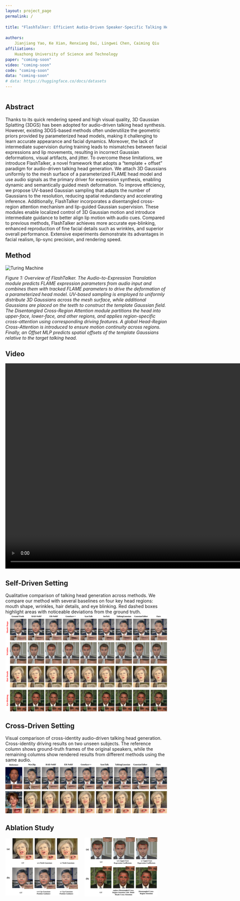 ```yaml
---
layout: project_page
permalink: /

title: "FlashTalker: Efficient Audio-Driven Speaker-Specific Talking Head Synthesis via Mesh-Embedded Gaussians"

authors:
    Jianjiang Yao, Ke Xian, Renxiang Dai, Lingwei Chen, Caiming Qiu 
affiliations:
    Huazhong University of Science and Technology
paper: "coming-soon"
video: "coming-soon"
code: "coming-soon"
data: "coming-soon"
# data: https://huggingface.co/docs/datasets
---
```


<!-- Using HTML to center the abstract -->
<div class="columns is-centered has-text-centered">
    <div class="column is-four-fifths">
        <h2>Abstract</h2>
        <div class="content has-text-justified">
    Thanks to its quick rendering speed and high visual quality, 3D Gaussian Splatting (3DGS) has been adopted for audio-driven talking head synthesis. However, existing 3DGS-based methods often underutilize the geometric priors provided by parameterized head models, making it challenging to learn accurate appearance and facial dynamics. Moreover, the lack of intermediate supervision during training leads to mismatches between facial expressions and lip movements, resulting in incorrect Gaussian deformations, visual artifacts, and jitter.
    To overcome these limitations, we introduce FlashTalker, a novel framework that adopts a “template + offset” paradigm for audio-driven talking head generation. We attach 3D Gaussians uniformly to the mesh surface of a parameterized FLAME head model and use audio signals as the primary driver for expression synthesis, enabling dynamic and semantically guided mesh deformation. To improve efficiency, we propose UV-based Gaussian sampling that adapts the number of Gaussians to the resolution, reducing spatial redundancy and accelerating inference.
    Additionally, FlashTalker incorporates a disentangled cross-region attention mechanism and lip-guided Gaussian supervision. These modules enable localized control of 3D Gaussian motion and introduce intermediate guidance to better align lip motion with audio cues. Compared to previous methods, FlashTalker achieves more accurate eye-blinking, enhanced reproduction of fine facial details such as wrinkles, and superior overall performance. Extensive experiments demonstrate its advantages in facial realism, lip-sync precision, and rendering speed.
        </div>
    </div>
</div>



## Method

![Turing Machine](/static/image/overview.png)

*Figure 1: Overview of FlashTalker. The Audio-to-Expression Translation module predicts FLAME expression parameters from audio input and combines them with tracked FLAME parameters to drive the deformation of a parameterized head model.
UV-based sampling is employed to uniformly distribute 3D Gaussians across the mesh surface, while additional Gaussians are placed on the teeth to construct the template Gaussian field.
The Disentangled Cross-Region Attention module partitions the head into upper-face, lower-face, and other regions, and applies region-specific cross-attention using corresponding driving features.
A global Head-Region Cross-Attention is introduced to ensure motion continuity across regions. Finally, an Offset MLP predicts spatial offsets of the template Gaussians relative to the target talking head.*

## Video
<video src="static\image\video_demo.mp4" controls width="1280"></video>


## Self-Driven Setting
Qualitative comparison of talking head generation across methods. We compare our method with several baselines on four key head regions: mouth shape, wrinkles, hair details, and eye blinking. Red dashed boxes highlight areas with noticeable deviations from the ground truth.
![Turing Machine](/static\image\Self-Driven.svg)


## Cross-Driven Setting
Visual comparison of cross-identity audio-driven talking head generation. Cross-identity driving results on two unseen subjects. The reference column shows ground-truth frames of the original speakers, while the remaining columns show rendered results from different methods using the same audio. 
![Turing Machine](/static\image\Cross-Driven.svg)

## Ablation Study

<div style="display: flex; gap: 20px; align-items: center;">
  <img src="/static/image/teeth-lip_ablation.svg" alt="Turing Machine" width="45%">
  <img src="/static/image/wrinkles-eyes_ablation.svg" alt="Turing Machine" width="45%">
</div>

